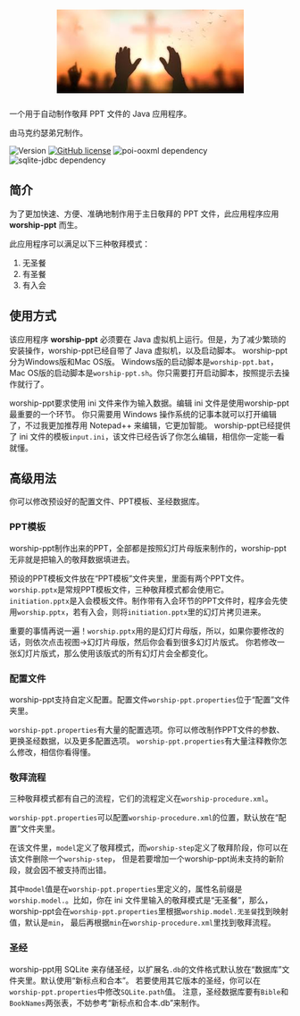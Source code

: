 <h1 align="center"><img src="logo.jpg" alt="主日敬拜"/></h1>

一个用于自动制作敬拜 PPT 文件的 Java 应用程序。

由马克约瑟弟兄制作。

![Version](https://img.shields.io/badge/version-1.0.1-blue)
[![GitHub license](https://img.shields.io/github/license/ClayGminx/worship-ppt)](https://github.com/ClayGminx/worship-ppt/blob/master/LICENSE)
![poi-ooxml dependency](https://img.shields.io/badge/poi--ooxml-v5.2.2-9cf)
![sqlite-jdbc dependency](https://img.shields.io/badge/sqlite--jdbc-3.39.2.0-9cf)

## 简介

为了更加快速、方便、准确地制作用于主日敬拜的 PPT 文件，此应用程序应用 __worship-ppt__ 而生。

此应用程序可以满足以下三种敬拜模式：

1. 无圣餐
2. 有圣餐
3. 有入会

## 使用方式

该应用程序 __worship-ppt__ 必须要在 Java 虚拟机上运行。但是，为了减少繁琐的安装操作，worship-ppt已经自带了 Java 虚拟机，以及启动脚本。
worship-ppt分为Windows版和Mac OS版。
Windows版的启动脚本是`worship-ppt.bat`，Mac OS版的启动脚本是`worship-ppt.sh`。你只需要打开启动脚本，按照提示去操作就行了。

worship-ppt要求使用 ini 文件来作为输入数据。编辑 ini 文件是使用worship-ppt最重要的一个环节。
你只需要用 Windows 操作系统的记事本就可以打开编辑了，不过我更加推荐用 Notepad++ 来编辑，它更加智能。
worship-ppt已经提供了 ini 文件的模板`input.ini`，该文件已经告诉了你怎么编辑，相信你一定能一看就懂。

## 高级用法

你可以修改预设好的配置文件、PPT模板、圣经数据库。

### PPT模板

worship-ppt制作出来的PPT，全部都是按照幻灯片母版来制作的，worship-ppt无非就是把输入的敬拜数据填进去。

预设的PPT模板文件放在“PPT模板”文件夹里，里面有两个PPT文件。`worship.pptx`是常规PPT模板文件，三种敬拜模式都会使用它。
`initiation.pptx`是入会模板文件。制作带有入会环节的PPT文件时，程序会先使用`worship.pptx`，若有入会，则将`initiation.pptx`里的幻灯片拷贝进来。

重要的事情再说一遍！`worship.pptx`用的是幻灯片母版，所以，如果你要修改的话，则依次点击视图->幻灯片母版，然后你会看到很多幻灯片版式。
你若修改一张幻灯片版式，那么使用该版式的所有幻灯片会全都变化。

### 配置文件

worship-ppt支持自定义配置。配置文件`worship-ppt.properties`位于“配置”文件夹里。

`worship-ppt.properties`有大量的配置选项。你可以修改制作PPT文件的参数、更换圣经数据，以及更多配置选项。
`worship-ppt.properties`有大量注释教你怎么修改，相信你看得懂。

### 敬拜流程

三种敬拜模式都有自己的流程，它们的流程定义在`worship-procedure.xml`。

`worship-ppt.properties`可以配置`worship-procedure.xml`的位置，默认放在“配置”文件夹里。

在该文件里，`model`定义了敬拜模式，而`worship-step`定义了敬拜阶段，你可以在该文件删除一个`worship-step`，
但是若要增加一个worship-ppt尚未支持的新阶段，就会因不被支持而出错。

其中`model`值是在`worship-ppt.properties`里定义的，属性名前缀是`worship.model.`。比如，你在 ini 文件里输入的敬拜模式是“无圣餐”，那么，
worship-ppt会在`worship-ppt.properties`里根据`worship.model.无圣餐`找到映射值，默认是`min`，
最后再根据`min`在`worship-procedure.xml`里找到敬拜流程。

### 圣经

worship-ppt用 SQLite 来存储圣经，以扩展名`.db`的文件格式默认放在“数据库”文件夹里。默认使用“新标点和合本”。
若要使用其它版本的圣经，你可以在`worship-ppt.properties`中修改`SQLite.path`值。
注意，圣经数据库要有`Bible`和`BookNames`两张表，不妨参考“新标点和合本.db”来制作。